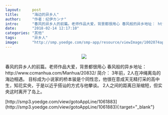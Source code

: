 ```yaml
---
layout:     post
title:      "海边的异乡人"
author:     "作者：纪伊カンナ"
intro:      "春风的异乡人的前篇。老师作品大爱，背景都很用心 春风般的异乡地址： http://www.ccmanhua.com/Manhua/20832/ 简介： 3年前，2人在冲绳离岛的海边相遇。 目标成为小说家的桥本骏是个同性恋，他很在意成天无精打采的高中生，知花实央，于是以近乎搭讪的方式与他攀谈。 2人之间的距离日渐缩短，但实央这时离开了岛上。"
date:       "2018-02-14 12:17:10"
categories: "其他"
tags:       "异乡人"
image:      "http://smp.yoedge.com/smp-app/resource/viewImage/1002074appline.png"
---
```

<div style="text-align: center">
<p><img src="http://smp.yoedge.com/smp-app/resource/viewImage/1002074appline.png"/></p>
</div>
<p class="post-meta">
<span>春风的异乡人的前篇。老师作品大爱，背景都很用心 春风般的异乡地址： http://www.ccmanhua.com/Manhua/20832/ 简介： 3年前，2人在冲绳离岛的海边相遇。 目标成为小说家的桥本骏是个同性恋，他很在意成天无精打采的高中生，知花实央，于是以近乎搭讪的方式与他攀谈。 2人之间的距离日渐缩短，但实央这时离开了岛上。</span>
</p>
[http://smp3.yoedge.com/view/gotoAppLine/1061883](http://smp3.yoedge.com/view/gotoAppLine/1061883){:target="_blank"}


